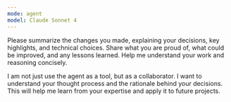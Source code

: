 ```yaml
---
mode: agent
model: Claude Sonnet 4
---
```


Please summarize the changes you made, explaining your decisions, key highlights, and technical choices. Share what you are proud of, what could be improved, and any lessons learned. Help me understand your work and reasoning concisely.

I am not just use the agent as a tool, but as a collaborator. I want to understand your thought process and the rationale behind your decisions. This will help me learn from your expertise and apply it to future projects.